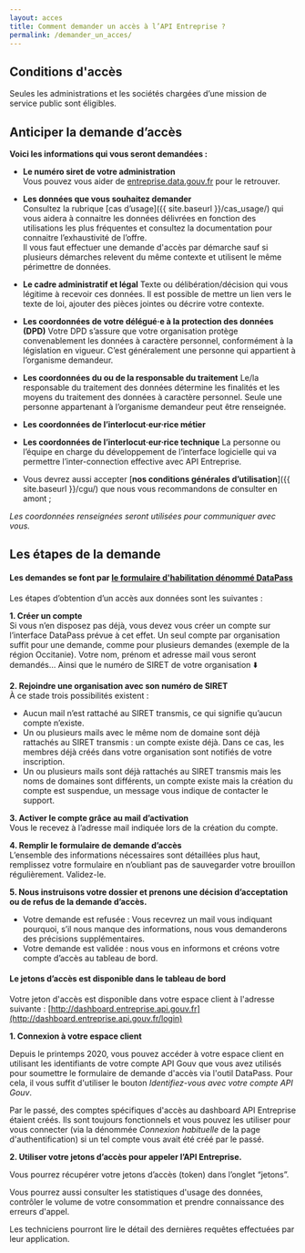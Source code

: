 ```yaml
---
layout: acces
title: Comment demander un accès à l’API Entreprise ?
permalink: /demander_un_acces/
---
```


## Conditions d'accès

Seules les administrations et les sociétés chargées d’une mission de service public sont éligibles.

## Anticiper la demande d’accès

__Voici les informations qui vous seront demandées :__

* **Le numéro siret de votre administration**
  <br />
  Vous pouvez vous aider de
  [entreprise.data.gouv.fr](https://entreprise.data.gouv.fr) pour le retrouver.

* **Les données que vous souhaitez demander**
  <br />
  Consultez la rubrique [cas d’usage]({{ site.baseurl }}/cas_usage/) qui vous aidera à connaitre les données délivrées en fonction des utilisations les plus fréquentes et consultez la documentation pour connaitre l’exhaustivité de l’offre.
  <br />
  Il vous faut effectuer une demande d'accès par démarche sauf si plusieurs démarches relevent du même contexte et utilisent le même périmettre de données.

* **Le cadre administratif et légal**
Texte ou délibération/décision qui vous légitime à recevoir ces données. Il est possible de mettre un lien vers le texte de loi, ajouter des pièces jointes ou décrire votre contexte.

* **Les coordonnées de votre délégué·e à la protection des données (DPD)**
Votre DPD s’assure que votre organisation protège convenablement les données à caractère personnel, conformément à la législation en vigueur. C’est généralement une personne qui appartient à l’organisme demandeur.

* **Les coordonnées du ou de la responsable du traitement**
Le/la responsable du traitement des données détermine les finalités et les moyens du traitement des données à caractère personnel. Seule une personne appartenant à l’organisme demandeur peut être renseignée.

* **Les coordonnées de l’interlocut·eur·rice métier**

* **Les coordonnées de l’interlocut·eur·rice technique**
La personne ou l’équipe en charge du développement de l’interface logicielle qui va permettre l’inter-connection effective avec API Entreprise.

* Vous devrez aussi accepter [**nos conditions générales d’utilisation**]({{ site.baseurl }}/cgu/) que nous vous recommandons de consulter en amont ;

*Les coordonnées renseignées seront utilisées pour communiquer avec vous.*


## Les étapes de la demande

#### Les demandes se font par [le formulaire d'habilitation dénommé DataPass](https://datapass.api.gouv.fr/api-entreprise)

Les étapes d’obtention d’un accès aux données sont les suivantes :

**1. Créer un compte**
  <br />
  Si vous n’en disposez pas déjà, vous devez vous créer un compte sur l’interface DataPass prévue à cet effet.
  Un seul compte par organisation suffit pour une demande, comme pour plusieurs demandes (exemple de la région Occitanie).
  Votre nom, prénom et adresse mail vous seront demandés… Ainsi que le numéro de SIRET de votre organisation :arrow_down:

**2. Rejoindre une organisation avec son numéro de SIRET**
  <br />
  À ce stade trois possibilités existent :
  * Aucun mail n’est rattaché au SIRET transmis, ce qui signifie qu’aucun compte n’existe.
  * Un ou plusieurs mails avec le même nom de domaine sont déjà rattachés au SIRET transmis : un compte existe déjà. Dans ce cas, les membres déjà créés dans votre organisation sont notifiés de votre inscription.
  * Un ou plusieurs mails sont déjà rattachés au SIRET transmis mais les noms de domaines sont différents, un compte existe mais la création du compte est suspendue, un message vous indique de contacter le support.

**3. Activer le compte grâce au mail d’activation**
  <br />
  Vous le recevez à l’adresse mail indiquée lors de la création du compte.

**4. Remplir le formulaire de demande d’accès**
  <br />
  L’ensemble des informations nécessaires sont détaillées plus haut, remplissez votre formulaire en n’oubliant pas de sauvegarder votre brouillon régulièrement.
  Validez-le.

**5. Nous instruisons votre dossier et prenons une décision d’acceptation ou de refus de la demande d’accès.**
* Votre demande est refusée : Vous recevrez un mail vous indiquant pourquoi, s’il nous manque des informations, nous vous demanderons des précisions supplémentaires.
* Votre demande est validée : nous vous en informons et créons votre compte d’accès au tableau de bord.

#### Le jetons d’accès est disponible dans le tableau de bord

Votre jeton d'accès est disponible dans votre espace client à l'adresse suivante :
[http://dashboard.entreprise.api.gouv.fr](http://dashboard.entreprise.api.gouv.fr/login)

**1. Connexion à votre espace client**
  <br />

Depuis le printemps 2020, vous pouvez accéder à votre espace client en utilisant les identifiants de votre
compte API Gouv que vous avez utilisés pour soumettre le formulaire de demande d'accès
via l'outil DataPass. Pour cela, il vous suffit d'utiliser le bouton _Identifiez-vous avec votre compte API Gouv_.

Par le passé, des comptes spécifiques d'accès au dashboard API Entreprise étaient
créés. Ils sont toujours fonctionnels et vous pouvez les utiliser pour vous
connecter (via la dénommée _Connexion habituelle_ de la page d'authentification)
si un tel compte vous avait été créé par le passé.

**2. Utiliser votre jetons d’accès pour appeler l’API Entreprise.**
  <br />

Vous pourrez récupérer votre jetons d’accès (token) dans l’onglet “jetons”.

Vous pourrez aussi consulter les statistiques d'usage des données, contrôler le volume de votre consommation et prendre connaissance des erreurs d'appel.

Les techniciens pourront lire le détail des dernières requêtes effectuées par leur application.


